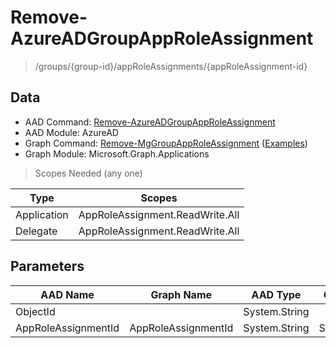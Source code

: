 # Remove-AzureADGroupAppRoleAssignment

> /groups/{group-id}/appRoleAssignments/{appRoleAssignment-id}

## Data

+ AAD Command: [Remove-AzureADGroupAppRoleAssignment](https://docs.microsoft.com/en-us/powershell/module/AzureAD/Remove-AzureADGroupAppRoleAssignment)
+ AAD Module: AzureAD
+ Graph Command: [Remove-MgGroupAppRoleAssignment](https://docs.microsoft.com/en-us/powershell/module/Microsoft.Graph.Applications/Remove-MgGroupAppRoleAssignment) ([Examples](https://github.com/orgs/msgraph/discussions?discussions_q=Remove-MgGroupAppRoleAssignment))
+ Graph Module: Microsoft.Graph.Applications

> Scopes Needed (any one)

|Type|Scopes|
|---|---|
|Application|AppRoleAssignment.ReadWrite.All|
|Delegate|AppRoleAssignment.ReadWrite.All|

## Parameters

|AAD Name|Graph Name|AAD Type|Graph Type|Infos|
|---|---|---|---|---|
|ObjectId||System.String|||
|AppRoleAssignmentId|AppRoleAssignmentId|System.String|System.String||

